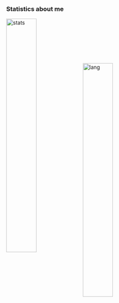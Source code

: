 ### Statistics about me

<p>
  <img width="40%" alt="stats" align="left" src="https://github-readme-stats.vercel.app/api?username=nunopenim&count_private=true&show_icons=true&hide_border=true&count_private=true">
  <br>
  <br>
  <br>
  <br>
  <br>
  <br>
  <br>
  <img width="40%" alt="lang" align="left" src="https://github-readme-stats.vercel.app/api/top-langs/?username=nunopenim&layout=compact&hide_border=true&langs_count=10" />
</p>

<!--
**nunopenim/nunopenim** is a ✨ _special_ ✨ repository because its `README.md` (this file) appears on your GitHub profile.

Here are some ideas to get you started:

- 🔭 I’m currently working on ...
- 🌱 I’m currently learning ...
- 👯 I’m looking to collaborate on ...
- 🤔 I’m looking for help with ...
- 💬 Ask me about ...
- 📫 How to reach me: ...
- 😄 Pronouns: ...
- ⚡ Fun fact: ...
-->
